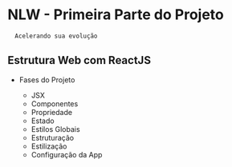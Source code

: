 # NLW - Primeira Parte do Projeto

      Acelerando sua evolução
    
## Estrutura Web com ReactJS

* Fases do Projeto
   
   * JSX
   * Componentes
   * Propriedade
   * Estado
   * Estilos Globais
   * Estruturação
   * Estilização
   * Configuração da App
